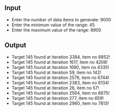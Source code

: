 ## Input

- Enter the number of data items to generate: 9000
- Enter the minimum value of the range: 45
- Enter the maximum value of the range: 8900

## Output

- Target 145 found at iteration 3384, item no 8852!
- Target 145 found at iteration 1617, item no 4206!
- Target 145 found at iteration 1690, item no 4335!
- Target 145 found at iteration 59, item no 142!
- Target 145 found at iteration 2576, item no 6744!
- Target 145 found at iteration 2383, item no 6134!
- Target 145 found at iteration 26, item no 57!
- Target 145 found at iteration 2564, item no 6675!
- Target 145 found at iteration 277, item no 659!
- Target 145 found at iteration 2960, item no 7813!